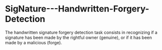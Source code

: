 # SigNature---Handwritten-Forgery-Detection
The handwritten signature forgery detection task consists in recognizing if a signature has been made by the rightful owner (genuine), or if it has been made by a malicious (forge).
